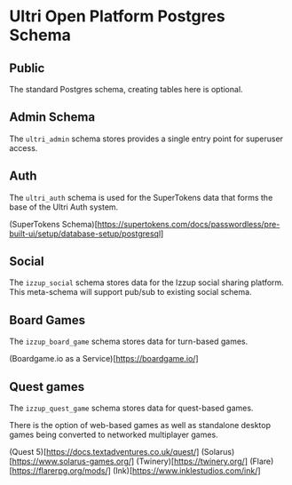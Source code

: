 # Ultri Open Platform Postgres Schema

## Public

The standard Postgres schema, creating tables here is optional.

## Admin Schema

The `ultri_admin` schema stores provides a single entry point for superuser access.

## Auth

The `ultri_auth` schema is used for the SuperTokens data that forms the base of the Ultri Auth system.

(SuperTokens Schema)[https://supertokens.com/docs/passwordless/pre-built-ui/setup/database-setup/postgresql]

## Social

The `izzup_social` schema stores data for the Izzup social sharing platform.
This meta-schema will support pub/sub to existing social schema.

## Board Games

The `izzup_board_game` schema stores data for turn-based games.

(Boardgame.io as a Service)[https://boardgame.io/]

## Quest games

The `izzup_quest_game` schema stores data for quest-based games.

There is the option of web-based games as well as standalone desktop games being converted to networked multiplayer games.

(Quest 5)[https://docs.textadventures.co.uk/quest/]
(Solarus)[https://www.solarus-games.org/]
(Twinery)[https://twinery.org/]
(Flare)[https://flarerpg.org/mods/]
(Ink)[https://www.inklestudios.com/ink/]







